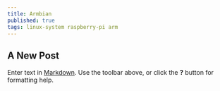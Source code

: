 ```yaml
---
title: Armbian
published: true
tags: linux-system raspberry-pi arm
---
```

## A New Post

Enter text in [Markdown](http://daringfireball.net/projects/markdown/). Use the toolbar above, or click the **?** button for formatting help.
